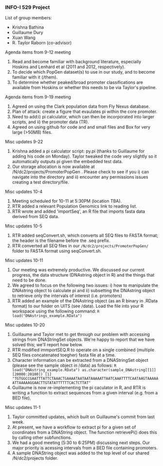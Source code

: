 ### INFO-I 529 Project ###
List of group members:
* Krishna Bathina
* Guillaume Dury
* Xuan Wang
* R. Taylor Raborn (co-advisor)

Agenda items from 9-12 meeting

1. Read and become familiar with background literature, especially Hoskins and Lenhard et al (2011 and 2012, respectively).
2. To decide which PopGen dataset(s) to use in our study, and to become familiar with it (/them).
3. To determine whether peaked/broad promoter classifications are available from Hoskins or whether this needs to be via Taylor's pipeline.

Agenda items from 9-19 meeting

1. Agreed on using the Clark population data from Fly Nexus database.
2. Plan of attack: create a figure that evaulates pi within the core promoter.
3. Need to add:i) pi calculator, which can then be incorporated into larger scripts, and ii) the promoter data (TR).
4. Agreed on using github for code and and small files and Box for very large (>50MB) files.

Misc updates 9-22

1. Krishna added a pi calculator script: py.pi (thanks to Guillaume for adding his code on Monday). Taylor tweaked the code very slightly so it automatically outputs pi given the embedded test data.
2. Our storage allocation is now available at /N/dc2/projects/PromoterPopGen . Please check to see if you i) can navigate into the directory and ii) encounter any permissions issues creating a test directory/file.

Misc updates 10-4

1. Meeting scheduled for 10-11 at 5:30PM (location TBA).
2. RTR added a relevant Population Genomics link to reading list.
3. RTR wrote and added 'importSeq', an R file that imports fasta data derived from SEQ data.

Misc updates 10-5

1. RTR added seqConvert.sh, which converts all SEQ files to FASTA format; the header is the filename before the .seq prefix.
2. RTR converted all SEQ files in our `/N/dc2/projects/PromoterPopGen/` folder to FASTA format using seqConvert.sh.

Misc updates 10-11

1. Our meeting was extremely productive. We discussed our current progress, the data structure (DNAstring object in R) and the things that need to be done.
2. We agreed to focus on the following two issues: i) how to manipulate the DNAstring object to calculate pi and ii) subsetting the DNAstring object to retrieve only the intervals of interest (i.e. promoters)
3. RTR added an example of the DNAstring object (as an R binary in .RData format) to our folder on UITS (see /data). Load the file into your R workspace using the following command:
`R
load("DNAstrings_example.RData")
`

Misc updates 10-20

1. Guillaume and Taylor met to get through our problem with accessing strings from DNAStringSet objects. We're happy to report that we have solved this; we'll report how below.
2. RTR modified immportSEQ.R to operate on a single combined (multiple SEQ files concatenated toegher) fasta file at a time.
3. Character information can be extracted from a DNAStringSet object (please see the sample object in /data)  as follows:
`R
load("DNAstring_example.RData")
as.character(sample_DNAstring[[1]][20000:20100])
[1] "TGTGGCCGAATTTATTCTAAACTGAAAATAATAATAAAAATTAATCAAATTTTCAATAAGTAAAAAATTAAAAAGGAACTTGTATATTTTTTCACTCTTAT"
`
4. Guillaume is now re-implementing the pi caculator in R, and RTR is writing a function to extract sequences from a given interval (e.g. from a BED file).

Misc updates 11-1

1. Taylor committed updates, which built on Guillaume's commit from last week.
2. At present, we have a workflow to extract pi for a given set of coordinates from a DNAString object. The function retrievePi() does this by calling other subfunctions.
3. We had a good meeting (5:30 to 6:25PM) discussing next steps. Our major priority is acessing intervals from a BED file containing promoters.
4. A sample DNAString object was added to the top level of our shared /N/dc2/projects folder.